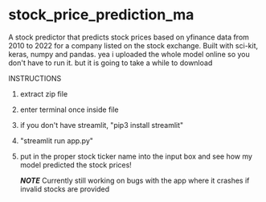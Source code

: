 # stock_price_prediction_ma

A stock predictor that predicts stock prices based on yfinance data from 2010 to 2022 for a company listed on the stock exchange.
Built with sci-kit, keras, numpy and pandas.
yea i uploaded the whole model online so you don't have to run it. but it is going to take a while to download

INSTRUCTIONS
1) extract zip file
2) enter terminal once inside file
3) if you don't have streamlit, "pip3 install streamlit"
4) "streamlit run app.py"
5) put in the proper stock ticker name into the input box and see how my model predicted the stock prices!

   ***NOTE***
   Currently still working on bugs with the app where it crashes if invalid stocks are provided
